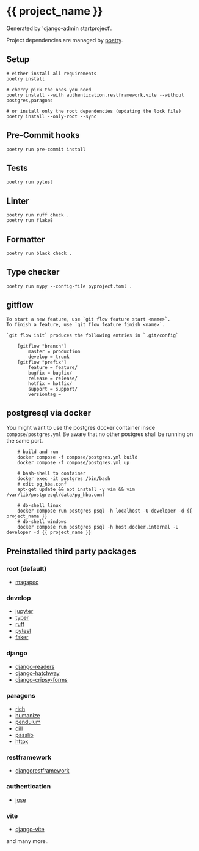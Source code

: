 # {{ project_name }}

Generated by 'django-admin startproject'.

Project dependencies are managed by [poetry](https://python-poetry.org/).

## Setup

    # either install all requirements
    poetry install

    # cherry pick the ones you need
    poetry install --with authentication,restframework,vite --without postgres,paragons

    # or install only the root dependencies (updating the lock file)
    poetry install --only-root --sync

## Pre-Commit hooks

    poetry run pre-commit install

## Tests

    poetry run pytest

## Linter

    poetry run ruff check .
    poetry run flake8

## Formatter

    poetry run black check .

## Type checker

    poetry run mypy --config-file pyproject.toml .


## gitflow

    To start a new feature, use `git flow feature start <name>`.  
    To finish a feature, use `git flow feature finish <name>`.  

    `git flow init` produces the following entries in `.git/config`

        [gitflow "branch"]
            master = production
            develop = trunk
        [gitflow "prefix"]
            feature = feature/
            bugfix = bugfix/
            release = release/
            hotfix = hotfix/
            support = support/
            versiontag =


## postgresql via docker

You might want to use the postgres docker container insde `compose/postgres.yml`
Be aware that no other postgres shall be running on the same port.

        # build and run
        docker compose -f compose/postgres.yml build
        docker compose -f compose/postgres.yml up

        # bash-shell to container
        docker exec -it postgres /bin/bash
        # edit pg_hba.conf
        apt-get update && apt install -y vim && vim /var/lib/postgresql/data/pg_hba.conf

        # db-shell linux
        docker compose run postgres psql -h localhost -U developer -d {{ project_name }}
        # db-shell windows
        docker compose run postgres psql -h host.docker.internal -U developer -d {{ project_name }}


## Preinstalled third party packages

### root (default)
- [msgspec](https://jcristharif.com/msgspec/)

### develop
- [jupyter](https://jupyter.org/)
- [typer](https://typer.tiangolo.com/)
- [ruff](https://github.com/charliermarsh/ruff)
- [pytest](https://docs.pytest.org/)
- [faker](https://faker.readthedocs.io/en/master/)

### django
- [django-readers](https://www.django-readers.org/)
- [django-hatchway](https://github.com/andrewgodwin/django-hatchway)
- [django-cripsy-forms](https://django-crispy-forms.readthedocs.io/)

### paragons
- [rich](https://github.com/Textualize/rich)
- [humanize](https://python-humanize.readthedocs.io/)
- [pendulum](https://pendulum.eustace.io/)
- [dill](https://github.com/uqfoundation/dill)
- [passlib](https://passlib.readthedocs.io/en/stable/)
- [httpx](https://www.python-httpx.org/)

### restframework
- [djangorestframework](https://www.django-rest-framework.org/)

### authentication
- [jose](https://github.com/mpdavis/python-jose)

### vite
- [django-vite](https://github.com/MrBin99/django-vite)

and many more..
